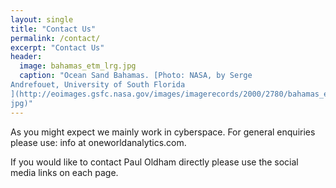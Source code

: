 ```yaml
---
layout: single
title: "Contact Us"
permalink: /contact/
excerpt: "Contact Us"
header:
  image: bahamas_etm_lrg.jpg
  caption: "Ocean Sand Bahamas. [Photo: NASA, by Serge
Andrefouet, University of South Florida
](http://eoimages.gsfc.nasa.gov/images/imagerecords/2000/2780/bahamas_etm_lrg.
jpg)"
---
```


As you might expect we mainly work in cyberspace. For general enquiries please use: info at oneworldanalytics.com.

If you would like to contact Paul Oldham directly please use the social media
links on each page.
